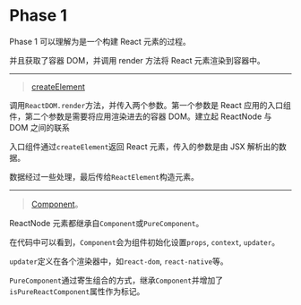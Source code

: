 # Phase 1

Phase 1 可以理解为是一个构建 React 元素的过程。

并且获取了容器 DOM，并调用 render 方法将 React 元素渲染到容器中。

---

> [createElement](../ReactElement.md#createElement)

调用`ReactDOM.render`方法，并传入两个参数。第一个参数是 React 应用的入口组件，第二个参数是需要将应用渲染进去的容器 DOM。建立起 ReactNode 与 DOM 之间的联系

入口组件通过`createElement`返回 React 元素，传入的参数是由 JSX 解析出的数据。

数据经过一些处理，最后传给`ReactElement`构造元素。

---

> [Component](../ReactBaseClasses.md#Component)。

ReactNode 元素都继承自`Component`或`PureComponent`。

在代码中可以看到，`Component`会为组件初始化设置`props`, `context`, `updater`。

`updater`定义在各个渲染器中，如`react-dom`, `react-native`等。

`PureComponent`通过寄生组合的方式，继承`Component`并增加了`isPureReactComponent`属性作为标记。
